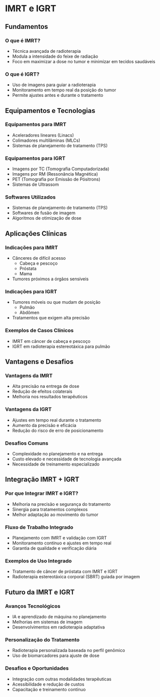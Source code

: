 # IMRT e IGRT
## Fundamentos
### O que é IMRT?
- Técnica avançada de radioterapia
- Modula a intensidade do feixe de radiação
- Foco em maximizar a dose no tumor e minimizar em tecidos saudáveis
### O que é IGRT?
- Uso de imagens para guiar a radioterapia
- Monitoramento em tempo real da posição do tumor
- Permite ajustes antes e durante o tratamento

## Equipamentos e Tecnologias
### Equipamentos para IMRT
- Aceleradores lineares (Linacs)
- Colimadores multilâminas (MLCs)
- Sistemas de planejamento de tratamento (TPS)
### Equipamentos para IGRT
- Imagens por TC (Tomografia Computadorizada)
- Imagens por RM (Ressonância Magnética)
- PET (Tomografia por Emissão de Pósitrons)
- Sistemas de Ultrassom
### Softwares Utilizados
- Sistemas de planejamento de tratamento (TPS)
- Softwares de fusão de imagem
- Algoritmos de otimização de dose

## Aplicações Clínicas
### Indicações para IMRT
- Cânceres de difícil acesso
  - Cabeça e pescoço
  - Próstata
  - Mama
- Tumores próximos a órgãos sensíveis
### Indicações para IGRT
- Tumores móveis ou que mudam de posição
  - Pulmão
  - Abdômen
- Tratamentos que exigem alta precisão
### Exemplos de Casos Clínicos
- IMRT em câncer de cabeça e pescoço
- IGRT em radioterapia estereotáxica para pulmão

## Vantagens e Desafios
### Vantagens da IMRT
- Alta precisão na entrega de dose
- Redução de efeitos colaterais
- Melhoria nos resultados terapêuticos
### Vantagens da IGRT
- Ajustes em tempo real durante o tratamento
- Aumento da precisão e eficácia
- Redução do risco de erro de posicionamento
### Desafios Comuns
- Complexidade no planejamento e na entrega
- Custo elevado e necessidade de tecnologia avançada
- Necessidade de treinamento especializado

## Integração IMRT + IGRT
### Por que Integrar IMRT e IGRT?
- Melhoria na precisão e segurança do tratamento
- Sinergia para tratamentos complexos
- Melhor adaptação ao movimento do tumor
### Fluxo de Trabalho Integrado
- Planejamento com IMRT e validação com IGRT
- Monitoramento contínuo e ajustes em tempo real
- Garantia de qualidade e verificação diária
### Exemplos de Uso Integrado
- Tratamento de câncer de próstata com IMRT e IGRT
- Radioterapia estereotáxica corporal (SBRT) guiada por imagem

## Futuro da IMRT e IGRT
### Avanços Tecnológicos
- IA e aprendizado de máquina no planejamento
- Melhorias em sistemas de imagem
- Desenvolvimentos em radioterapia adaptativa
### Personalização do Tratamento
- Radioterapia personalizada baseada no perfil genômico
- Uso de biomarcadores para ajuste de dose
### Desafios e Oportunidades
- Integração com outras modalidades terapêuticas
- Acessibilidade e redução de custos
- Capacitação e treinamento contínuo
